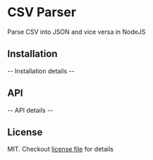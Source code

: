 # CSV Parser

Parse CSV into JSON and vice versa in NodeJS

## Installation

-- Installation details --

## API

-- API details --

## License

MIT. Checkout [license file](./LICENSE) for details
